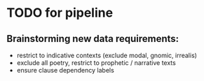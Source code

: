 # TODO for pipeline

## Brainstorming new data requirements:
* restrict to indicative contexts (exclude modal, gnomic, irrealis)
* exclude all poetry, restrict to prophetic / narrative texts
* ensure clause dependency labels

